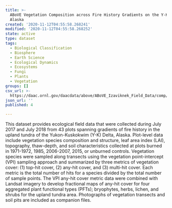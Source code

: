 ```yaml
---
title: >-
  ABoVE Vegetation Composition across Fire History Gradients on the Y-K Delta,
  Alaska
created: '2020-11-12T04:55:58.268241'
modified: '2020-11-12T04:55:58.268252'
state: active
type: dataset
tags:
  - Biological Classification
  - Biosphere
  - Earth Science
  - Ecological Dynamics
  - Ecosystems
  - Fungi
  - Plants
  - Vegetation
groups: []
csv_url: >-
  https://daac.ornl.gov/daacdata/above/ABoVE_Izaviknek_Field_Data/comp/vegetation_cover_data_dictionary.csv
json_url: ''
published: 4

---
```

This dataset provides ecological field data that were collected during July 2017 and July 2018 from 43 plots spanning gradients of fire history in the upland tundra of the Yukon-Kuskokwim (Y-K) Delta, Alaska. Plot-level data include vegetation species composition and structure, leaf area index (LAI), topography, thaw-depth, and soil characteristics collected at plots burned in 1971-1972, 1985, 2006-2007, 2015, or unburned controls. Vegetation species were sampled along transects using the vegetation point-intercept (VPI) sampling approach and summarized by three metrics of vegetation cover: (1) top-hit cover, (2) any-hit cover, and (3) multi-hit cover. Each metric is the total number of hits for a species divided by the total number of sample points. The VPI any-hit cover metric data were combined with Landsat imagery to develop fractional maps of any-hit cover for four aggregated plant functional types (PFTs); bryophytes, herbs, lichen, and shrubs for the upland tundra area. Photographs of vegetation transects and soil pits are included as companion files.
